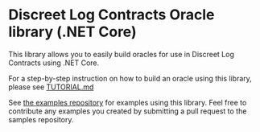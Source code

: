 # Discreet Log Contracts Oracle library (.NET Core)

This library allows you to easily build oracles for use in Discreet Log Contracts using .NET Core.

For a step-by-step instruction on how to build an oracle using this library, please see [TUTORIAL.md](TUTORIAL.md)

See [the examples repository](https://github.com/mit-dci/dlc-oracle-dotnet-samples) for examples using this library. Feel free to contribute any examples you created by submitting a pull request to the samples repository.